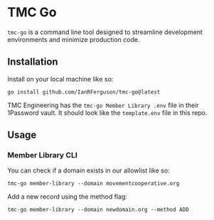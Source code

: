 # TMC Go

`tmc-go` is a command line tool designed to streamline development environments and minimize production code.

## Installation
Install on your local machine like so:
```
go install github.com/IanRFerguson/tmc-go@latest
```

TMC Engineering has the `tmc-go Member Library .env` file in their 1Password vault. It should look like the `template.env` file in this repo.

## Usage

### Member Library CLI
You can check if a domain exists in our allowlist like so:
```
tmc-go member-library --domain movementcooperative.org
```

Add a new record using the method flag:
```
tmc-go member-library --domain newdomain.org --method ADD
```